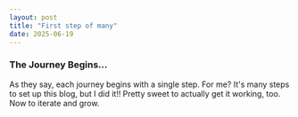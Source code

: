 ```yaml
---
layout: post
title: "First step of many"
date: 2025-06-19
---
```


### The Journey Begins...

As they say, each journey begins with a single step.  For me?  It's many steps to set up this blog, but I did it!!  Pretty sweet to actually get it working, too. Now to iterate and grow.
